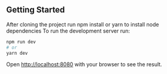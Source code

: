 ## Getting Started

After cloning the project run npm install or yarn to install node dependencies
To run the development server run:

```bash
npm run dev
# or
yarn dev
```

Open [http://localhost:8080](http://localhost:8080) with your browser to see the result.
